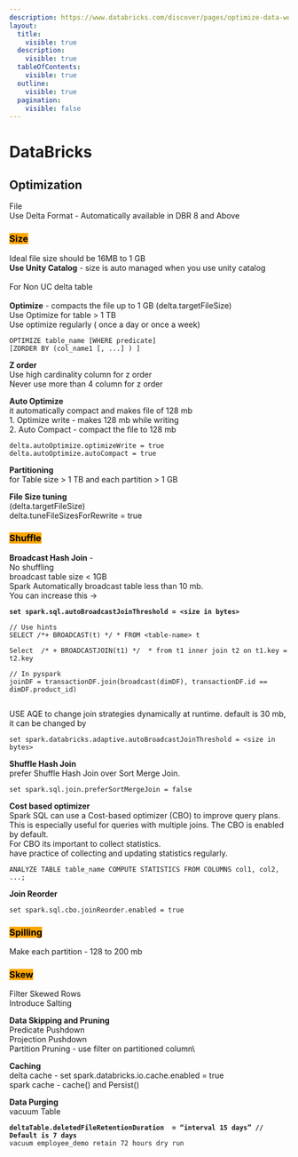 ```yaml
---
description: https://www.databricks.com/discover/pages/optimize-data-workloads-guide#intro
layout:
  title:
    visible: true
  description:
    visible: true
  tableOfContents:
    visible: true
  outline:
    visible: true
  pagination:
    visible: false
---
```


# DataBricks

## Optimization

File\
Use Delta Format -  Automatically available in DBR 8 and Above

### <mark style="background-color:orange;">Size</mark>

Ideal file size should be 16MB to 1 GB\
**Use Unity Catalog** - size is auto managed when you use unity catalog\
\
For Non UC delta table\
\
**Optimize** -  compacts the file up to 1 GB  (delta.targetFileSize)\
Use Optimize for table > 1 TB\
Use optimize regularly  ( once a day or once a week)&#x20;

```
OPTIMIZE table_name [WHERE predicate]
[ZORDER BY (col_name1 [, ...] ) ]
```

**Z order**\
Use high cardinality column for z order\
Never use more than 4 column for z order

**Auto Optimize**\
it automatically compact and makes file of 128 mb\
1\. Optimize write - makes 128 mb while writing\
2\. Auto Compact - compact the file to 128 mb

```
delta.autoOptimize.optimizeWrite = true 
delta.autoOptimize.autoCompact = true
```

**Partitioning**\
for Table size > 1 TB and each partition > 1 GB

**File Size tuning**\
(delta.targetFileSize)\
delta.tuneFileSizesForRewrite = true



### <mark style="background-color:orange;">Shuffle</mark>

**Broadcast Hash Join** - \
No shuffling\
broadcast table size < 1GB\
Spark Automatically broadcast table less than 10 mb.\
You can increase this ->

<pre><code><strong>set spark.sql.autoBroadcastJoinThreshold = &#x3C;size in bytes>
</strong>
// Use hints 
SELECT /*+ BROADCAST(t) */ * FROM &#x3C;table-name> t

Select  /* + BROADCASTJOIN(t1) */  * from t1 inner join t2 on t1.key = t2.key

// In pyspark
joinDF = transactionDF.join(broadcast(dimDF), transactionDF.id == dimDF.product_id)

</code></pre>

USE AQE to change join strategies dynamically at runtime. default is 30 mb, it can be changed by

```
set spark.databricks.adaptive.autoBroadcastJoinThreshold = <size in bytes>
```

**Shuffle Hash Join**\
prefer Shuffle Hash Join over Sort Merge Join.

```
set spark.sql.join.preferSortMergeJoin = false
```

**Cost based optimizer**\
Spark SQL can use a Cost-based optimizer (CBO) to improve query plans. This is especially useful for queries with multiple joins. The CBO is enabled by default. \
For CBO its important to collect statistics. \
have practice of collecting and updating statistics regularly.

```
ANALYZE TABLE table_name COMPUTE STATISTICS FROM COLUMNS col1, col2, ...;
```

**Join Reorder**

```
set spark.sql.cbo.joinReorder.enabled = true
```

### <mark style="background-color:orange;">Spilling</mark>

Make each partition - 128 to 200 mb

### <mark style="background-color:orange;">Skew</mark>

Filter Skewed Rows\
Introduce Salting



**Data Skipping and Pruning**\
Predicate Pushdown\
Projection Pushdown\
Partition Pruning - use filter on partitioned column\


**Caching**\
delta cache  - set spark.databricks.io.cache.enabled = true\
spark cache  - cache() and Persist()

**Data Purging**\
vacuum Table

<pre><code><strong>deltaTable.deletedFileRetentionDuration  = “interval 15 days” // Default is 7 days
</strong>vacuum employee_demo retain 72 hours dry run
</code></pre>

